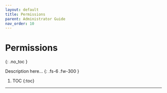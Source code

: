```yaml
---
layout: default
title: Permissions
parent: Administrator Guide
nav_order: 10
---
```


# Permissions
{: .no_toc }


Description here...
{: .fs-6 .fw-300 }

1. TOC
{:toc}

---